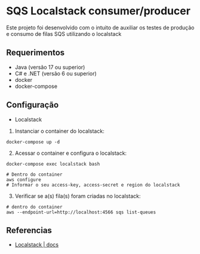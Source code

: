 # SQS Localstack consumer/producer

Este projeto foi desenvolvido com o intuito de auxiliar os testes de produção e consumo de filas SQS utilizando o localstack

## Requerimentos

- Java (versão 17 ou superior)
- C# e .NET (versão 6 ou superior)
- docker
- docker-compose

## Configuração

- Localstack

1. Instanciar o container do localstack:

```shell
docker-compose up -d
```

2. Acessar o container e configura o localstack:

```shell
docker-compose exec localstack bash

# Dentro do container
aws configure
# Informar o seu access-key, access-secret e region do localstack
```

3. Verificar se a(s) fila(s) foram criadas no localstack:

```shell
# dentro do container
aws --endpoint-url=http://localhost:4566 sqs list-queues
```
## Referencias
- [Localstack | docs](https://docs.localstack.cloud/overview/)
